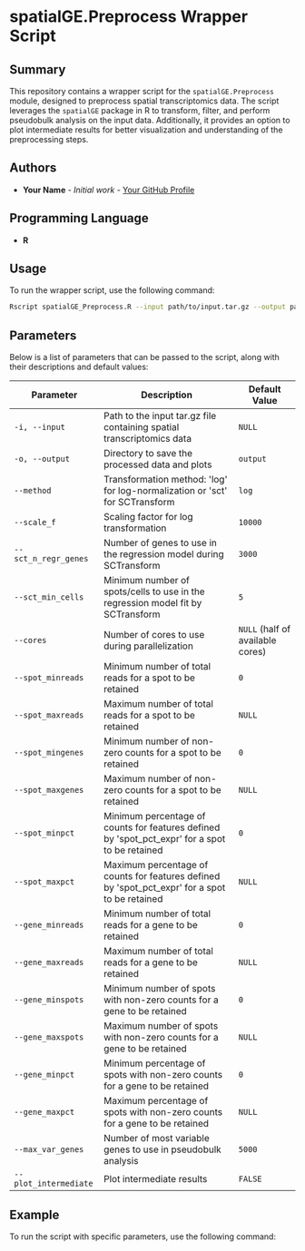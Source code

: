 # spatialGE.Preprocess Wrapper Script

## Summary
This repository contains a wrapper script for the `spatialGE.Preprocess` module, designed to preprocess spatial transcriptomics data. The script leverages the `spatialGE` package in R to transform, filter, and perform pseudobulk analysis on the input data. Additionally, it provides an option to plot intermediate results for better visualization and understanding of the preprocessing steps.

## Authors
- **Your Name** - *Initial work* - [Your GitHub Profile](https://github.com/yourprofile)

## Programming Language
- **R**

## Usage
To run the wrapper script, use the following command:
```sh
Rscript spatialGE_Preprocess.R --input path/to/input.tar.gz --output path/to/output --method log --scale_f 10000 --sct_n_regr_genes 3000 --sct_min_cells 5 --cores 4 --spot_minreads 5000 --spot_maxreads 150000 --spot_mingenes 1000 --spot_maxgenes 2000 --spot_minpct 0.1 --spot_maxpct 0.5 --gene_minreads 10 --gene_maxreads 10000 --gene_minspots 5 --gene_maxspots 100 --gene_minpct 0.1 --gene_maxpct 0.5 --max_var_genes 5000 --plot_intermediate
```

## Parameters
Below is a list of parameters that can be passed to the script, along with their descriptions and default values:

| Parameter             | Description                                                                 | Default Value       |
|-----------------------|-----------------------------------------------------------------------------|---------------------|
| `-i, --input`         | Path to the input tar.gz file containing spatial transcriptomics data       | `NULL`              |
| `-o, --output`        | Directory to save the processed data and plots                              | `output`            |
| `--method`            | Transformation method: 'log' for log-normalization or 'sct' for SCTransform | `log`               |
| `--scale_f`           | Scaling factor for log transformation                                       | `10000`             |
| `--sct_n_regr_genes`  | Number of genes to use in the regression model during SCTransform           | `3000`              |
| `--sct_min_cells`     | Minimum number of spots/cells to use in the regression model fit by SCTransform | `5`             |
| `--cores`             | Number of cores to use during parallelization                               | `NULL` (half of available cores) |
| `--spot_minreads`     | Minimum number of total reads for a spot to be retained                     | `0`                 |
| `--spot_maxreads`     | Maximum number of total reads for a spot to be retained                     | `NULL`              |
| `--spot_mingenes`     | Minimum number of non-zero counts for a spot to be retained                 | `0`                 |
| `--spot_maxgenes`     | Maximum number of non-zero counts for a spot to be retained                 | `NULL`              |
| `--spot_minpct`       | Minimum percentage of counts for features defined by 'spot_pct_expr' for a spot to be retained | `0` |
| `--spot_maxpct`       | Maximum percentage of counts for features defined by 'spot_pct_expr' for a spot to be retained | `NULL` |
| `--gene_minreads`     | Minimum number of total reads for a gene to be retained                     | `0`                 |
| `--gene_maxreads`     | Maximum number of total reads for a gene to be retained                     | `NULL`              |
| `--gene_minspots`     | Minimum number of spots with non-zero counts for a gene to be retained      | `0`                 |
| `--gene_maxspots`     | Maximum number of spots with non-zero counts for a gene to be retained      | `NULL`              |
| `--gene_minpct`       | Minimum percentage of spots with non-zero counts for a gene to be retained  | `0`                 |
| `--gene_maxpct`       | Maximum percentage of spots with non-zero counts for a gene to be retained  | `NULL`              |
| `--max_var_genes`     | Number of most variable genes to use in pseudobulk analysis                 | `5000`              |
| `--plot_intermediate` | Plot intermediate results                                                   | `FALSE`             |

## Example
To run the script with specific parameters, use the following command:



